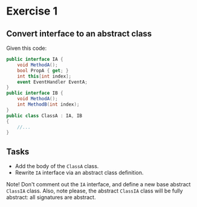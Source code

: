 # Exercise 1
## Convert interface to an abstract class
Given this code:

```csharp
public interface IA {
    void MethodA();
    bool PropA { get; }
    int this[int index];
    event EventHandler EventA;
}
public interface IB {
    void MethodA();
    int MethodB(int index);
}
public class ClassA : IA, IB
{
    //...
}
```

## Tasks
- Add the body of the `ClassA` class. 
- Rewrite `IA` interface via an abstract class definition.

Note! Don't comment out the `IA` interface, and define a new base abstract `ClassIA` class.
Also, note please, the abstract `ClassIA` class will be fully abstract: all signatures are abstract.
